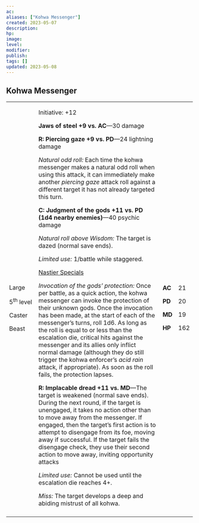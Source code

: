 ```yaml
---
ac: 
aliases: ["Kohwa Messenger"]
created: 2023-05-07
description: 
hp: 
image: 
level: 
modifier: 
publish: 
tags: []
updated: 2023-05-08
---
```


## Kohwa Messenger

<table>
<colgroup>
<col style="width: 16%" />
<col style="width: 71%" />
<col style="width: 5%" />
<col style="width: 6%" />
</colgroup>
<tbody>
<tr class="odd">
<td><p>Large</p>
<p>5<sup>th</sup> level</p>
<p>Caster</p>
<p>Beast</p></td>
<td><p>Initiative: +12</p>
<p><strong>Jaws of steel +9 vs. AC</strong>—30 damage</p>
<p><strong>R: Piercing gaze +9 vs. PD</strong>—24 lightning damage</p>
<p><em>Natural odd roll:</em> Each time the kohwa messenger makes a
natural odd roll when using this attack, it can immediately make another
<em>piercing gaze</em> attack roll against a different target it has not
already targeted this turn.</p>
<p><strong>C: Judgment of the gods +11 vs. PD (1d4 nearby
enemies)</strong>—40 psychic damage</p>
<p><em>Natural roll above Wisdom:</em> The target is dazed (normal save
ends).</p>
<p><em>Limited use:</em> 1/battle while staggered.</p>
<p><u>Nastier Specials</u></p>
<p><em>Invocation of the gods’ protection:</em> Once per battle, as a
quick action, the kohwa messenger can invoke the protection of their
unknown gods. Once the invocation has been made, at the start of each of
the messenger’s turns, roll 1d6. As long as the roll is equal to or less
than the escalation die, critical hits against the messenger and its
allies only inflict normal damage (although they do still trigger the
kohwa enforcer’s <em>acid rain</em> attack, if appropriate). As soon as
the roll fails, the protection lapses.</p>
<p><strong>R: Implacable dread +11 vs. MD</strong>—The target is
weakened (normal save ends). During the next round, if the target is
unengaged, it takes no action other than to move away from the
messenger. If engaged, then the target’s first action is to attempt to
disengage from its foe, moving away if successful. If the target fails
the disengage check, they use their second action to move away, inviting
opportunity attacks</p>
<p><em>Limited use:</em> Cannot be used until the escalation die reaches
4+.</p>
<p><em>Miss:</em> The target develops a deep and abiding mistrust of all
kohwa.</p></td>
<td><p><strong>AC</strong></p>
<p><strong>PD</strong></p>
<p><strong>MD</strong></p>
<p><strong>HP</strong></p></td>
<td><p>21</p>
<p>20</p>
<p>19</p>
<p>162</p></td>
</tr>
<tr class="even">
<td></td>
<td></td>
<td></td>
<td></td>
</tr>
</tbody>
</table>
